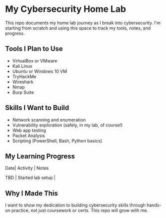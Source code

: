 # My Cybersecurity Home Lab
This repo documents my home lab journey as I break into cybersecurity. I'm starting from scratch and using this space to track my tools, notes, and progress.

## Tools I Plan to Use
- VirtualBox or VMware
- Kali Linux
- Ubuntu or Windows 10 VM
- TryHackMe
- Wireshark
- Nmap
- Burp Suite

## Skills I Want to Build
- Network scanning and enumeration
- Vulnerability exploration (safely, in my lab, of course!)
- Web app testing
- Packet Analysis
- Scripting (PowerShell, Bash, Python basics)

## My Learning Progress
Date| Activity | Notes

TBD | Started lab setup |

## Why I Made This
I want to show my dedication to building cybersecurity skills through hands-on practice, not just coursework or certs. This repo will grow with me.
